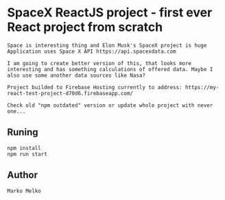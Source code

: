 # SpaceX ReactJS project - first ever React project from scratch

    Space is interesting thing and Elon Musk's SpaceX project is huge
    Application uses Space X API https://api.spacexdata.com

    I am going to create better version of this, that looks more interesting and has something calculations of offered data. Maybe I also use some another data sources like Nasa?

    Project builded to Firebase Hosting currently to address: https://my-react-test-project-d70d6.firebaseapp.com/

    Check old "npm outdated" version or update whole project with never one...

## Runing

    npm install
    npm run start

## Author

    Marko Melko
